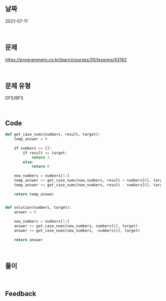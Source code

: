 ## 날짜
2021-07-11

<br>

## 문제
https://programmers.co.kr/learn/courses/30/lessons/43162

<br>

## 문제 유형
DFS/BFS

<br>

## Code

```python
def get_case_nums(numbers, result, target):
    temp_answer = 0
    
    if numbers == []:
        if result == target:
            return 1
        else:
            return 0
    
    new_numbers = numbers[1:]
    temp_answer += get_case_nums(new_numbers, result + numbers[0], target)
    temp_answer += get_case_nums(new_numbers, result - numbers[0], target)
    
    return temp_answer
        

def solution(numbers, target):
    answer = 0
    
    new_numbers = numbers[1:]
    answer += get_case_nums(new_numbers, numbers[0], target)
    answer += get_case_nums(new_numbers, -numbers[0], target)
    
    return answer
```
<br>

## 풀이

<br>

## Feedback
